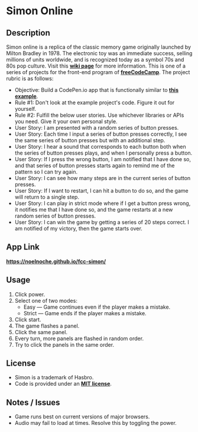 Simon Online
===


Description
---
Simon online is a replica of the classic memory game originally launched by Milton Bradley in 1978. The electronic toy was an immediate success, 
selling millions of units worldwide, and is recognized today as a symbol 70s and 80s pop culture. 
Visit this **[wiki page](https://en.wikipedia.org/wiki/Simon_(game))** for more information. This is one of a series of projects for the 
front-end program of **[freeCodeCamp](http://www.freecodecamp.com/)**. The project rubric is as follows:

+ Objective: Build a CodePen.io app that is functionally similar to **[this example](http://codepen.io/FreeCodeCamp/full/obYBjE)**.
+ Rule #1: Don't look at the example project's code. Figure it out for yourself.
+ Rule #2: Fulfill the below user stories. Use whichever libraries or APIs you need. Give it your own personal style.
+ User Story: I am presented with a random series of button presses.
+ User Story: Each time I input a series of button presses correctly, I see the same series of button presses but with an additional step.
+ User Story: I hear a sound that corresponds to each button both when the series of button presses plays, and when I personally press a button.
+ User Story: If I press the wrong button, I am notified that I have done so, and that series of button presses starts again to remind me of the pattern so I can try again.
+ User Story: I can see how many steps are in the current series of button presses.
+ User Story: If I want to restart, I can hit a button to do so, and the game will return to a single step.
+ User Story: I can play in strict mode where if I get a button press wrong, it notifies me that I have done so, and the game restarts at a new random series of button presses.
+ User Story: I can win the game by getting a series of 20 steps correct. I am notified of my victory, then the game starts over.


App Link
---
**<https://noelnoche.github.io/fcc-simon/>**


Usage
---
1. Click power.
2. Select one of two modes:
    + Easy &mdash; Game continues even if the player makes a mistake.
    + Strict &mdash; Game ends if the player makes a mistake.
3. Click start.
4. The game flashes a panel.
5. Click the same panel.
6. Every turn, more panels are flashed in random order.
7. Try to click the panels in the same order.


License
---
+ Simon is a trademark of Hasbro.
+ Code is provided under an **[MIT license](https://github.com/noelnoche/fcc-pomodoro-clock/blob/gh-pages/LICENSE.md)**.


Notes / Issues
---
+ Game runs best on current versions of major browsers. 
+ Audio may fail to load at times. Resolve this by toggling the power.
